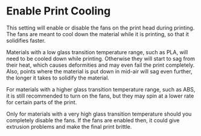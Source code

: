 Enable Print Cooling
====
This setting will enable or disable the fans on the print head during printing. The fans are meant to cool down the material while it is printing, so that it solidifies faster.

Materials with a low glass transition temperature range, such as PLA, will need to be cooled down while printing. Otherwise they will start to sag from their heat, which causes deformities and may even fail the print completely. Also, points where the material is put down in mid-air will sag even further, the longer it takes to solidify the material.

For materials with a higher glass transition temperature range, such as ABS, it is still recommended to turn on the fans, but they may spin at a lower rate for certain parts of the print.

Only for materials with a very high glass transition temperature should you completely disable the fans. If the fans are enabled then, it could give extrusion problems and make the final print brittle.